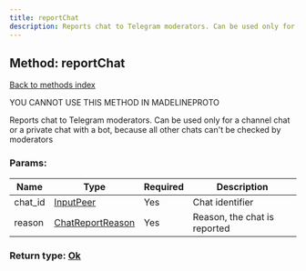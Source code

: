 ```yaml
---
title: reportChat
description: Reports chat to Telegram moderators. Can be used only for a channel chat or a private chat with a bot, because all other chats can't be checked by moderators
---
```

## Method: reportChat  
[Back to methods index](index.md)


YOU CANNOT USE THIS METHOD IN MADELINEPROTO


Reports chat to Telegram moderators. Can be used only for a channel chat or a private chat with a bot, because all other chats can't be checked by moderators

### Params:

| Name     |    Type       | Required | Description |
|----------|---------------|----------|-------------|
|chat\_id|[InputPeer](../types/InputPeer.md) | Yes|Chat identifier|
|reason|[ChatReportReason](../types/ChatReportReason.md) | Yes|Reason, the chat is reported|


### Return type: [Ok](../types/Ok.md)

